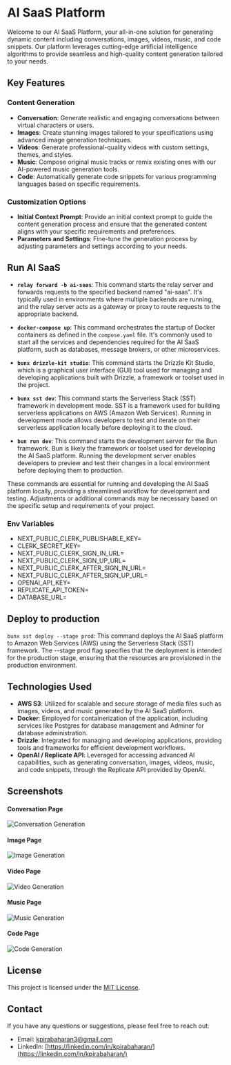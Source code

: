 # AI SaaS Platform

Welcome to our AI SaaS Platform, your all-in-one solution for generating dynamic content including conversations, images, videos, music, and code snippets. Our platform leverages cutting-edge artificial intelligence algorithms to provide seamless and high-quality content generation tailored to your needs.

## Key Features

### Content Generation

- **Conversation**: Generate realistic and engaging conversations between virtual characters or users.
- **Images**: Create stunning images tailored to your specifications using advanced image generation techniques.
- **Videos**: Generate professional-quality videos with custom settings, themes, and styles.
- **Music**: Compose original music tracks or remix existing ones with our AI-powered music generation tools.
- **Code**: Automatically generate code snippets for various programming languages based on specific requirements.

### Customization Options

- **Initial Context Prompt**: Provide an initial context prompt to guide the content generation process and ensure that the generated content aligns with your specific requirements and preferences.
- **Parameters and Settings**: Fine-tune the generation process by adjusting parameters and settings according to your needs.

## Run AI SaaS

- **`relay forward -b ai-saas`**: This command starts the relay server and forwards requests to the specified backend named "ai-saas". It's typically used in environments where multiple backends are running, and the relay server acts as a gateway or proxy to route requests to the appropriate backend.

- **`docker-compose up`**: This command orchestrates the startup of Docker containers as defined in the `compose.yaml` file. It's commonly used to start all the services and dependencies required for the AI SaaS platform, such as databases, message brokers, or other microservices.

- **`bunx drizzle-kit studio`**: This command starts the Drizzle Kit Studio, which is a graphical user interface (GUI) tool used for managing and developing applications built with Drizzle, a framework or toolset used in the project.

- **`bunx sst dev`**: This command starts the Serverless Stack (SST) framework in development mode. SST is a framework used for building serverless applications on AWS (Amazon Web Services). Running in development mode allows developers to test and iterate on their serverless application locally before deploying it to the cloud.

- **`bun run dev`**: This command starts the development server for the Bun framework. Bun is likely the framework or toolset used for developing the AI SaaS platform. Running the development server enables developers to preview and test their changes in a local environment before deploying them to production.

These commands are essential for running and developing the AI SaaS platform locally, providing a streamlined workflow for development and testing. Adjustments or additional commands may be necessary based on the specific setup and requirements of your project.

### Env Variables

- NEXT_PUBLIC_CLERK_PUBLISHABLE_KEY=
- CLERK_SECRET_KEY=
- NEXT_PUBLIC_CLERK_SIGN_IN_URL=
- NEXT_PUBLIC_CLERK_SIGN_UP_URL=
- NEXT_PUBLIC_CLERK_AFTER_SIGN_IN_URL=
- NEXT_PUBLIC_CLERK_AFTER_SIGN_UP_URL=
- OPENAI_API_KEY=
- REPLICATE_API_TOKEN=
- DATABASE_URL=

## Deploy to production

`bunx sst deploy --stage prod`: This command deploys the AI SaaS platform to Amazon Web Services (AWS) using the Serverless Stack (SST) framework. The --stage prod flag specifies that the deployment is intended for the production stage, ensuring that the resources are provisioned in the production environment.

## Technologies Used

- **AWS S3**: Utilized for scalable and secure storage of media files such as images, videos, and music generated by the AI SaaS platform.
- **Docker**: Employed for containerization of the application, including services like Postgres for database management and Adminer for database administration.
- **Drizzle**: Integrated for managing and developing applications, providing tools and frameworks for efficient development workflows.
- **OpenAI / Replicate API**: Leveraged for accessing advanced AI capabilities, such as generating conversation, images, videos, music, and code snippets, through the Replicate API provided by OpenAI.

## Screenshots

#### Conversation Page

![Conversation Generation](./screenshots/conversation-page.png)

#### Image Page

![Image Generation](./screenshots/image-page.png)

#### Video Page

![Video Generation](./screenshots/video-page.png)

#### Music Page

![Music Generation](./screenshots/music-page.png)

#### Code Page

![Code Generation](./screenshots/code-page.png)

## License

This project is licensed under the [MIT License](https://opensource.org/licenses/MIT).

## Contact

If you have any questions or suggestions, please feel free to reach out:

- Email: kpirabaharan3@gmail.com
- LinkedIn: [https://linkedin.com/in/kpirabaharan/](https://linkedin.com/in/kpirabaharan/)
